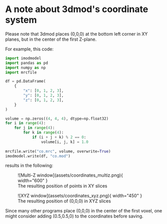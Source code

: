 # A note about 3dmod's coordinate system

Please note that 3dmod places (0,0,0) at the bottom left corner in XY planes,
but in the center of the first Z-plane.

For example, this code:

```python
import imodmodel
import pandas as pd
import numpy as np
import mrcfile

df = pd.DataFrame(
    {
        "x": [0, 1, 2, 3],
        "y": [0, 1, 2, 3],
        "z": [0, 1, 2, 3],
    }
)

volume = np.zeros((4, 4, 4), dtype=np.float32)
for i in range(4):
    for j in range(4):
        for k in range(4):
            if (i + j + k) % 2 == 0:
                volume[i, j, k] = 1.0
                
mrcfile.write("co.mrc", volume, overwrite=True)
imodmodel.write(df, "co.mod")
```

results in the following:

<figure markdown="span">
  ![Multi-Z window](assets/coordinates_multiz.png){ width="600" }
  <figcaption>The resulting position of points in XY slices</figcaption>
</figure>

<figure markdown="span">
  ![XYZ window](assets/coordinates_xyz.png){ width="450" }
  <figcaption>The resulting position of (0,0,0) in XYZ slices</figcaption>
</figure>

Since many other programs place (0,0,0) in the center of the first voxel,
one might consider adding (0.5,0.5,0) to the coordinates before saving.